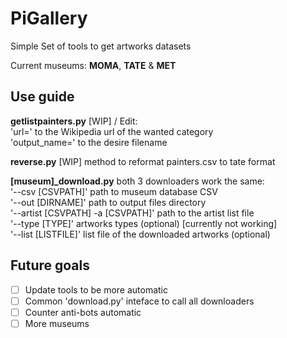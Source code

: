 # PiGallery
Simple Set of tools to get artworks datasets

Current museums: **MOMA**, **TATE** & **MET**

## Use guide

**getlistpainters.py** [WIP] / Edit:
<br>  'url=' to the Wikipedia url of the wanted category
<br>  'output_name=' to the desire filename
  
**reverse.py** [WIP] method to reformat painters.csv to tate format

**[museum]_download.py** both 3 downloaders work the same:
<br>  '--csv [CSVPATH]' path to museum database CSV
<br>  '--out [DIRNAME]' path to output files directory
<br>  '--artist [CSVPATH] -a [CSVPATH]' path to the artist list file
<br>  '--type [TYPE]' artworks types (optional) [currently not working]
<br>  '--list [LISTFILE]' list file of the downloaded artworks (optional)

## Future goals

- [ ] Update tools to be more automatic
- [ ] Common 'download.py' inteface to call all downloaders
- [ ] Counter anti-bots automatic
- [ ] More museums  
